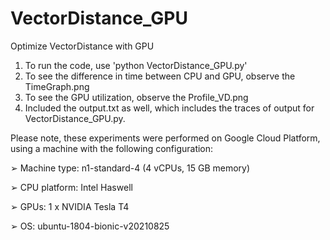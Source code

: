 # VectorDistance_GPU
Optimize VectorDistance with GPU

1) To run the code, use 'python VectorDistance_GPU.py'
2) To see the difference in time between CPU and GPU, observe the TimeGraph.png
3) To see the GPU utilization, observe the Profile_VD.png
4) Included the output.txt as well, which includes the traces of output for VectorDistance_GPU.py.

Please note, these experiments were performed on Google Cloud Platform, using a machine with the following configuration:

➢ Machine type: n1-standard-4 (4 vCPUs, 15 GB memory)

➢ CPU platform: Intel Haswell

➢ GPUs: 1 x NVIDIA Tesla T4

➢ OS: ubuntu-1804-bionic-v20210825
